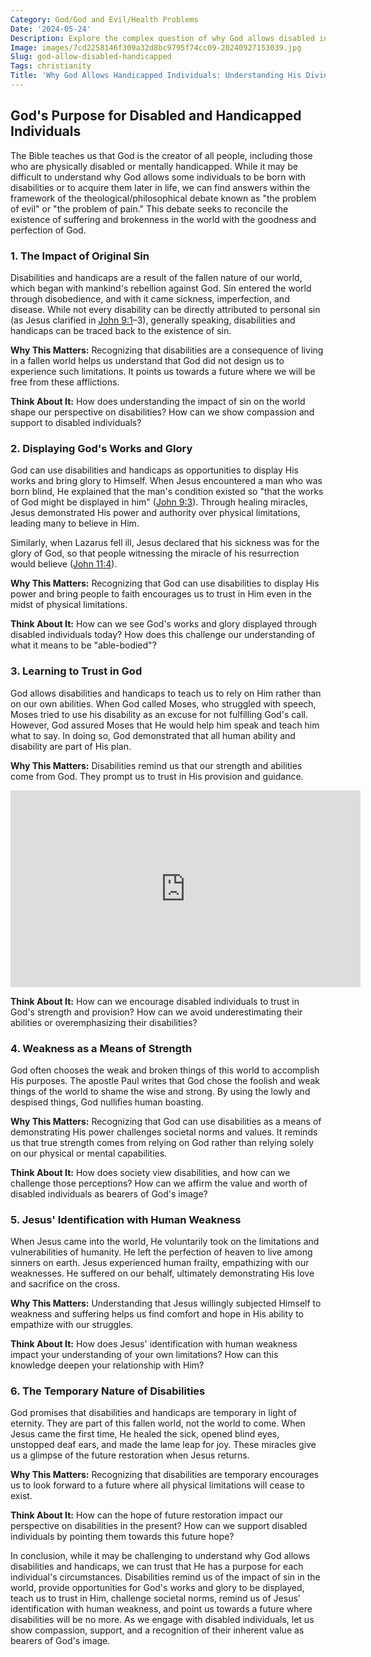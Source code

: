 ```yaml
---
Category: God/God and Evil/Health Problems
Date: '2024-05-24'
Description: Explore the complex question of why God allows disabled individuals to exist. Delve into the theological, ethical, and philosophical implications in this thought-provoking article.
Image: images/7cd2258146f309a32d8bc9795f74cc09-20240927153039.jpg
Slug: god-allow-disabled-handicapped
Tags: christianity
Title: 'Why God Allows Handicapped Individuals: Understanding His Divine Plan'
---
```


## God's Purpose for Disabled and Handicapped Individuals

The Bible teaches us that God is the creator of all people, including those who are physically disabled or mentally handicapped. While it may be difficult to understand why God allows some individuals to be born with disabilities or to acquire them later in life, we can find answers within the framework of the theological/philosophical debate known as "the problem of evil" or "the problem of pain." This debate seeks to reconcile the existence of suffering and brokenness in the world with the goodness and perfection of God.

### 1. The Impact of Original Sin
Disabilities and handicaps are a result of the fallen nature of our world, which began with mankind's rebellion against God. Sin entered the world through disobedience, and with it came sickness, imperfection, and disease. While not every disability can be directly attributed to personal sin (as Jesus clarified in [John 9:1](https://www.bibleref.com/John/9/John-9-1.html)–3), generally speaking, disabilities and handicaps can be traced back to the existence of sin.

**Why This Matters:** Recognizing that disabilities are a consequence of living in a fallen world helps us understand that God did not design us to experience such limitations. It points us towards a future where we will be free from these afflictions.

**Think About It:** How does understanding the impact of sin on the world shape our perspective on disabilities? How can we show compassion and support to disabled individuals?

### 2. Displaying God's Works and Glory
God can use disabilities and handicaps as opportunities to display His works and bring glory to Himself. When Jesus encountered a man who was born blind, He explained that the man's condition existed so "that the works of God might be displayed in him" ([John 9:3](https://www.bibleref.com/John/9/John-9-3.html)). Through healing miracles, Jesus demonstrated His power and authority over physical limitations, leading many to believe in Him.

Similarly, when Lazarus fell ill, Jesus declared that his sickness was for the glory of God, so that people witnessing the miracle of his resurrection would believe ([John 11:4](https://www.bibleref.com/John/11/John-11-4.html)).

**Why This Matters:** Recognizing that God can use disabilities to display His power and bring people to faith encourages us to trust in Him even in the midst of physical limitations.

**Think About It:** How can we see God's works and glory displayed through disabled individuals today? How does this challenge our understanding of what it means to be "able-bodied"?

### 3. Learning to Trust in God
God allows disabilities and handicaps to teach us to rely on Him rather than on our own abilities. When God called Moses, who struggled with speech, Moses tried to use his disability as an excuse for not fulfilling God's call. However, God assured Moses that He would help him speak and teach him what to say. In doing so, God demonstrated that all human ability and disability are part of His plan.

**Why This Matters:** Disabilities remind us that our strength and abilities come from God. They prompt us to trust in His provision and guidance.


<iframe width="560" height="315" src="https://www.youtube.com/embed/XuvIkBLy-nM" frameborder="0" allow="autoplay; encrypted-media" allowfullscreen></iframe>


**Think About It:** How can we encourage disabled individuals to trust in God's strength and provision? How can we avoid underestimating their abilities or overemphasizing their disabilities?

### 4. Weakness as a Means of Strength
God often chooses the weak and broken things of this world to accomplish His purposes. The apostle Paul writes that God chose the foolish and weak things of the world to shame the wise and strong. By using the lowly and despised things, God nullifies human boasting.

**Why This Matters:** Recognizing that God can use disabilities as a means of demonstrating His power challenges societal norms and values. It reminds us that true strength comes from relying on God rather than relying solely on our physical or mental capabilities.

**Think About It:** How does society view disabilities, and how can we challenge those perceptions? How can we affirm the value and worth of disabled individuals as bearers of God's image?

### 5. Jesus' Identification with Human Weakness
When Jesus came into the world, He voluntarily took on the limitations and vulnerabilities of humanity. He left the perfection of heaven to live among sinners on earth. Jesus experienced human frailty, empathizing with our weaknesses. He suffered on our behalf, ultimately demonstrating His love and sacrifice on the cross.

**Why This Matters:** Understanding that Jesus willingly subjected Himself to weakness and suffering helps us find comfort and hope in His ability to empathize with our struggles.

**Think About It:** How does Jesus' identification with human weakness impact your understanding of your own limitations? How can this knowledge deepen your relationship with Him?

### 6. The Temporary Nature of Disabilities
God promises that disabilities and handicaps are temporary in light of eternity. They are part of this fallen world, not the world to come. When Jesus came the first time, He healed the sick, opened blind eyes, unstopped deaf ears, and made the lame leap for joy. These miracles give us a glimpse of the future restoration when Jesus returns.

**Why This Matters:** Recognizing that disabilities are temporary encourages us to look forward to a future where all physical limitations will cease to exist.

**Think About It:** How can the hope of future restoration impact our perspective on disabilities in the present? How can we support disabled individuals by pointing them towards this future hope?

In conclusion, while it may be challenging to understand why God allows disabilities and handicaps, we can trust that He has a purpose for each individual's circumstances. Disabilities remind us of the impact of sin in the world, provide opportunities for God's works and glory to be displayed, teach us to trust in Him, challenge societal norms, remind us of Jesus' identification with human weakness, and point us towards a future where disabilities will be no more. As we engage with disabled individuals, let us show compassion, support, and a recognition of their inherent value as bearers of God's image.